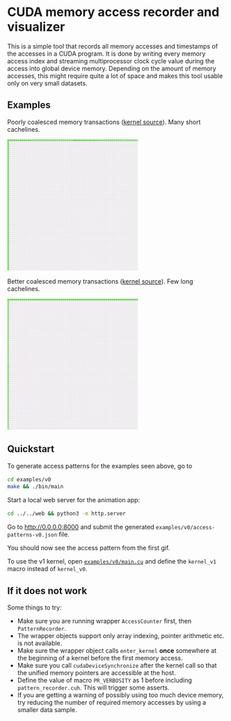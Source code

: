 # CUDA memory access recorder and visualizer

This is a simple tool that records all memory accesses and timestamps of the accesses in a CUDA program.
It is done by writing every memory access index and streaming multiprocessor clock cycle value during the access into global device memory.
Depending on the amount of memory accesses, this might require quite a lot of space and makes this tool usable only on very small datasets.

## Examples

Poorly coalesced memory transactions ([kernel source](http://ppc.cs.aalto.fi/ch4/v0/)).
Many short cachelines.

![](web/img/screen-v0.gif)

Better coalesced memory transactions ([kernel source](http://ppc.cs.aalto.fi/ch4/v1/)).
Few long cachelines.

![](web/img/screen-v1.gif)

## Quickstart

To generate access patterns for the examples seen above, go to
```sh
cd examples/v0
make && ./bin/main
```
Start a local web server for the animation app:
```sh
cd ../../web && python3 -m http.server
```
Go to http://0.0.0.0:8000 and submit the generated `examples/v0/access-patterns-v0.json` file.

You should now see the access pattern from the first gif.

To use the v1 kernel, open [`examples/v0/main.cu`](examples/v0/main.cu) and define the `kernel_v1` macro instead of `kernel_v0`.

## If it does not work

Some things to try:

* Make sure you are running wrapper `AccessCounter` first, then `PatternRecorder`.
* The wrapper objects support only array indexing, pointer arithmetic etc. is not available.
* Make sure the wrapper object calls `enter_kernel` **once** somewhere at the beginning of a kernel before the first memory access.
* Make sure you call `cudaDeviceSynchronize` after the kernel call so that the unified memory pointers are accessible at the host.
* Define the value of macro `PR_VERBOSITY` as 1 before including `pattern_recorder.cuh`. This will trigger some asserts.
* If you are getting a warning of possibly using too much device memory, try reducing the number of required memory accesses by using a smaller data sample.
